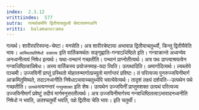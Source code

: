 ```yaml
---
index:  2.3.12
vrittiindex:  577
sutra:  गत्यर्थकर्मणि द्वितीयाचतुथ्र्यौ चेष्टायामनध्वनि
vritti:  balamanorama 
---
```


गत्यर्थ। शारीरपरिस्पन्दः-चेष्टा। मनसेति। अत्र शारीरचेष्टाया अभावान्न द्वितीयाचतुर्थ्यौ, किन्तु द्वितीयैवेति भावः। `आस्थितप्रतिषेधो वक्तव्यः` इति वार्तिकमर्थतः सङ्गृह्णाति-गन्त्राऽधिष्ठिते इति। गन्त्राक्रान्ते अध्वन्येव अनध्वनीत्ययं निषेध इत्यर्थः। यथा-पन्थानं गच्छतीति। पन्थानं प्राप्नोतीत्यर्थः। अत्र पथः प्राप्त्याश्रयत्वेन गन्त्राधिष्ठित्वान्निषेधः। अस्य वार्तिकस्य प्रयोजनमाह-यदा त्विति। उत्पथादिति। अमार्गादित्यर्थः। ल्यब्लोपे पञ्चमी। उज्जयिनीं प्राप्तुं प्रस्थितो मोहात्तन्मार्गात्प्रच्युतो मार्गान्तरं प्रविष्टः। तं परित्यज्य पुनरुज्जयिनीमार्ग आक्रमितुमिष्यते, तदाऽनध्वनीति निषेधाऽभावाच्चतुर्थ्यपि भवत्येवेत्यर्थः। तादृशं लक्ष्यं दर्शयति--उत्पथेन पथे गच्छतीति। `उत्पथेने`त्यनन्तरं `गन्तुमशक्त` इति शेषः। उत्पथेन उज्जयिनीं प्राप्तुमशक्त उत्पथं परित्यज्य उज्जयिनीमार्गं प्रवेष्टुं तदीयं मार्गमनुसरतीत्यर्थः। अत्र उज्जयिनीमार्गस्य गन्त्राधिष्ठितत्वाऽभावादनध्वनीति निषेधो न भवति, अतश्चतुर्थी भवति, पक्षे द्वितीया चेति भावः। इति चतुर्थी।

